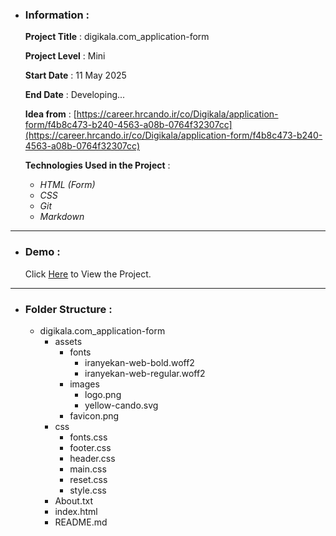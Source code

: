 - ### Information :

  **Project Title** : digikala.com_application-form

  **Project Level** : Mini

  **Start Date** : 11 May 2025

  **End Date** : Developing...

  **Idea from** : [https://career.hrcando.ir/co/Digikala/application-form/f4b8c473-b240-4563-a08b-0764f32307cc](https://career.hrcando.ir/co/Digikala/application-form/f4b8c473-b240-4563-a08b-0764f32307cc)

  **Technologies Used in the Project** :

  - _HTML (Form)_
  - _CSS_
  - _Git_
  - _Markdown_

---

- ### Demo :

  Click [Here](https://hojjatgholamzadeh1997.github.io/digikala.com_application-form/) to View the Project.

---

- ### Folder Structure :

  - digikala.com_application-form
    - assets
      - fonts
        - iranyekan-web-bold.woff2
        - iranyekan-web-regular.woff2
      - images
        - logo.png
        - yellow-cando.svg
      - favicon.png
    - css
      - fonts.css
      - footer.css
      - header.css
      - main.css
      - reset.css
      - style.css
    - About.txt
    - index.html
    - README.md
